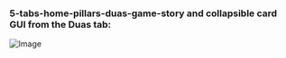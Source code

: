 ### 5-tabs-home-pillars-duas-game-story and collapsible card GUI from the Duas tab:

![Image](https://github.com/user-attachments/assets/a7e44201-c611-4f0d-84a2-306ac28c9626)

